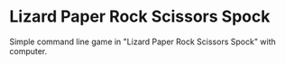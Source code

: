 # Lizard Paper Rock Scissors Spock

Simple command line game in "Lizard Paper Rock Scissors Spock" with computer.
